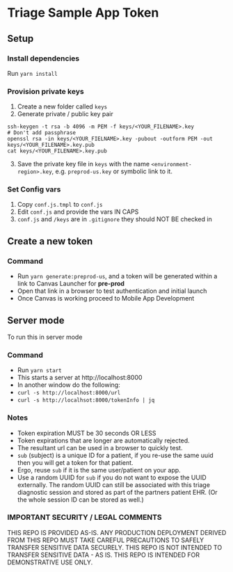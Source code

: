 # Triage Sample App Token

## Setup

### Install dependencies

Run `yarn install`

### Provision private keys

1) Create a new folder called `keys`
2) Generate private / public key pair
```
ssh-keygen -t rsa -b 4096 -m PEM -f keys/<YOUR_FILENAME>.key
# Don't add passphrase
openssl rsa -in keys/<YOUR_FIELNAME>.key -pubout -outform PEM -out keys/<YOUR_FILENAME>.key.pub
cat keys/<YOUR_FILENAME>.key.pub
```
3) Save the private key file in `keys` with the name `<environment-region>.key`, e.g. `preprod-us.key`
   or symbolic link to it.

### Set Config vars

1) Copy `conf.js.tmpl` to `conf.js`
2) Edit `conf.js` and provide the vars IN CAPS
3) `conf.js` and `/keys` are in `.gitignore` they should NOT BE checked in

## Create a new token

### Command

- Run `yarn generate:preprod-us`, and a token will be generated within 
  a link to Canvas Launcher for **pre-prod**
- Open that link in a browser to test authentication and initial launch
- Once Canvas is working proceed to Mobile App Development

## Server mode

To run this in server mode

### Command
- Run `yarn start`
- This starts a server at http://localhost:8000
- In another window do the following:
- `curl -s http://localhost:8000/url`
- `curl -s http://localhsot:8000/tokenInfo | jq`

### Notes

- Token expiration MUST be 30 seconds OR LESS
- Token expirations that are longer are automatically rejected.
- The resultant url can be used in a browser to quickly test.
- `sub` (subject) is a unique ID for a patient, if you re-use the same uuid
  then you will get a token for that patient.
- Ergo, reuse `sub` if it is the same user/patient on your app.
- Use a random UUID for `sub` if you do not want to expose the UUID externally.
  The random UUID can still be associated with this triage diagnostic session and
  stored as part of the partners patient EHR. (Or the whole session ID can be stored as well.)

### IMPORTANT SECURITY / LEGAL COMMENTS
THIS REPO IS PROVIDED AS-IS.  ANY PRODUCTION DEPLOYMENT DERIVED FROM THIS 
REPO MUST TAKE CAREFUL PRECAUTIONS TO SAFELY TRANSFER SENSITIVE DATA SECURELY.
THIS REPO IS NOT INTENDED TO TRANSFER SENSITIVE DATA - AS IS. 
THIS REPO IS INTENDED FOR DEMONSTRATIVE USE ONLY. 
